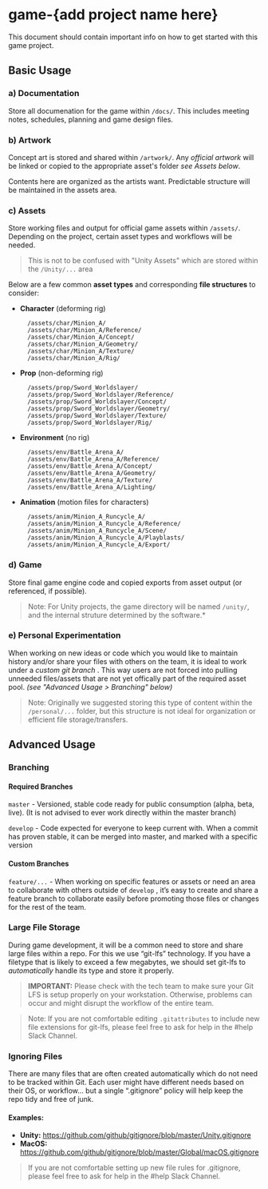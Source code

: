 __game-{add project name here}__
===============================================================================

This document should contain important info on how to get started with this
game project.


Basic Usage
---------------------------------------

### a) Documentation

Store all documenation for the game within `/docs/`.  This includes meeting notes, schedules, planning and game design files.


### b) Artwork

Concept art is stored and shared within `/artwork/`.  Any _official artwork_ will be linked or copied to the appropriate asset's folder _see Assets below_.

Contents here are organized as the artists want.  Predictable structure will be maintained in the assets area.


### c) Assets

Store working files and output for official game assets within `/assets/`. Depending on the project, certain asset types and workflows will be needed.

> This is not to be confused with "Unity Assets" which are stored within the `/Unity/...` area

Below are a few common __asset types__ and corresponding __file structures__ to consider:

- **Character** (deforming rig)

        /assets/char/Minion_A/
        /assets/char/Minion_A/Reference/
        /assets/char/Minion_A/Concept/
        /assets/char/Minion_A/Geometry/
        /assets/char/Minion_A/Texture/
        /assets/char/Minion_A/Rig/

- **Prop** (non-deforming rig)

        /assets/prop/Sword_Worldslayer/
        /assets/prop/Sword_Worldslayer/Reference/
        /assets/prop/Sword_Worldslayer/Concept/
        /assets/prop/Sword_Worldslayer/Geometry/
        /assets/prop/Sword_Worldslayer/Texture/
        /assets/prop/Sword_Worldslayer/Rig/


- **Environment** (no rig)

        /assets/env/Battle_Arena_A/
        /assets/env/Battle_Arena_A/Reference/
        /assets/env/Battle_Arena_A/Concept/
        /assets/env/Battle_Arena_A/Geometry/
        /assets/env/Battle_Arena_A/Texture/
        /assets/env/Battle_Arena_A/Lighting/


- **Animation** (motion files for characters)

        /assets/anim/Minion_A_Runcycle_A/
        /assets/anim/Minion_A_Runcycle_A/Reference/
        /assets/anim/Minion_A_Runcycle_A/Scene/
        /assets/anim/Minion_A_Runcycle_A/Playblasts/
        /assets/anim/Minion_A_Runcycle_A/Export/




### d) Game

Store final game engine code and copied exports from asset output (or referenced, if possible).

> Note: For Unity projects, the game directory will be named `/unity/`, and the internal struture determined by the software.*



### e) Personal Experimentation

When working on new ideas or code which you would like to maintain history and/or share your files with others on the team, it is ideal to work under a _custom git branch_ . This way users are not forced into pulling unneeded files/assets that are not yet offically part of the required asset pool. _(see "Advanced Usage > Branching" below)_

> Note: Originally we suggested storing this type of content within the `/personal/...` folder, but this structure is not ideal for organization or efficient file storage/transfers.




Advanced Usage
---------------------------------------

### Branching

#### Required Branches

`master` - Versioned, stable code ready for public consumption (alpha, beta, live).  (It is not advised to ever work directly within the master branch)

`develop` - Code expected for everyone to keep current with.  When a commit has proven stable, it can be merged into master, and marked with a specific version

#### Custom Branches

`feature/...` - When working on specific features or assets or need an area to collaborate with others outside of `develop` , it’s easy to create and share a feature branch to collaborate easily before promoting those files or changes for the rest of the team.



### Large File Storage

During game development, it will be a common need to store and share large files within a repo.  For this we use “git-lfs” technology.  If you have a filetype that is likely to exceed a few megabytes, we should set git-lfs to *automatically* handle its type and store it properly.

> __IMPORTANT:__ Please check with the tech team to make sure your Git LFS is setup properly on your workstation.  Otherwise, problems can occur and might disrupt the workflow of the entire team.

> Note: If you are not comfortable editing `.gitattributes` to include new file extensions for git-lfs, please feel free to ask for help in the #help Slack Channel.



### Ignoring Files

There are many files that are often created automatically which do not need to be tracked within Git.  Each user might have different needs based on their OS, or workflow… but a single “.gitignore” policy will help keep the repo tidy and free of junk.

#### Examples:
- __Unity:__ https://github.com/github/gitignore/blob/master/Unity.gitignore
- __MacOS:__ https://github.com/github/gitignore/blob/master/Global/macOS.gitignore


> If you are not comfortable setting up new file rules for .gitignore, please feel free to ask for help in the #help Slack Channel.




